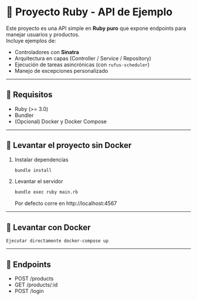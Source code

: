 # 🧱 Proyecto Ruby - API de Ejemplo

Este proyecto es una API simple en **Ruby puro** que expone endpoints para manejar usuarios y productos.  
Incluye ejemplos de:

- Controladores con **Sinatra**
- Arquitectura en capas (Controller / Service / Repository)
- Ejecución de tareas asincrónicas (con `rufus-scheduler`)
- Manejo de excepciones personalizado

---

## 🧰 Requisitos

- Ruby (>= 3.0)
- Bundler
- (Opcional) Docker y Docker Compose

---

## 🚀 Levantar el proyecto sin Docker

1. Instalar dependencias
    ```bash
    bundle install
    ```
2. Levantar el servidor
    ```bash
    bundle exec ruby main.rb
    ```
    Por defecto corre en http://localhost:4567

---

## 🐳 Levantar con Docker

    Ejecutar directamente docker-compose up

---

## 🧪 Endpoints

- POST /products
- GET /products/:id
- POST /login
